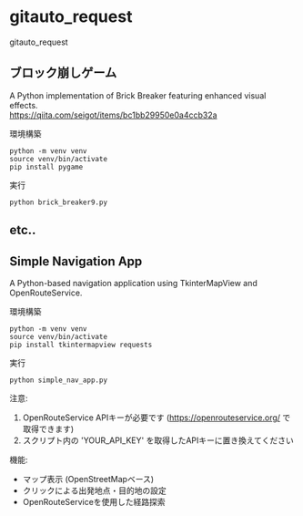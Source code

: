 # gitauto_request
gitauto_request

## ブロック崩しゲーム

A Python implementation of Brick Breaker featuring enhanced visual effects.  
https://qiita.com/seigot/items/bc1bb29950e0a4ccb32a  

環境構築

```
python -m venv venv
source venv/bin/activate
pip install pygame
```

実行

```
python brick_breaker9.py
```

## etc..
## Simple Navigation App

A Python-based navigation application using TkinterMapView and OpenRouteService.

環境構築

```
python -m venv venv
source venv/bin/activate
pip install tkintermapview requests
```

実行

```
python simple_nav_app.py
```

注意:
1. OpenRouteService APIキーが必要です (https://openrouteservice.org/ で取得できます)
2. スクリプト内の 'YOUR_API_KEY' を取得したAPIキーに置き換えてください

機能:
- マップ表示 (OpenStreetMapベース)
- クリックによる出発地点・目的地の設定
- OpenRouteServiceを使用した経路探索
